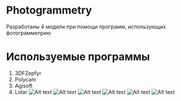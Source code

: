 # Photogrammetry
Разработаны 4 модели при помощи программ, использующих фотограмметрию

# Используемые программы
1. 3DFZepfyr
2. Polycam
3. Agisoft
4. Lidar
![Alt text](./1.png?raw=true)
![Alt text](./2.png?raw=true)
![Alt text](./3.png?raw=true)
![Alt text](./4.png?raw=true)
![Alt text](./5.png?raw=true)
![Alt text](./6.png?raw=true)